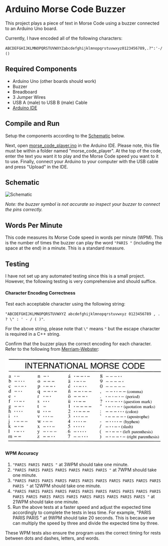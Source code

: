 # Arduino Morse Code Buzzer
This project plays a piece of text in Morse Code using a buzzer connected to an Arduino Uno board.

Currently, I have encoded all of the following characters:

`ABCDEFGHIJKLMNOPQRSTUVWXYZabcdefghijklmnopqrstuvwxyz0123456789,.?":'-/()`

## Required Components
- Arduino Uno (other boards should work)
- Buzzer
- Breadboard
- 3 Jumper Wires
- USB A (male) to USB B (male) Cable
- [Arduino IDE](https://www.arduino.cc/en/software)

## Compile and Run
Setup the components according to the [Schematic](#schematic) below.

Next, open [morse_code_player.ino](morse_code_player/morse_code_player.ino) in the Arduino IDE. Please note, this file must be within a folder named "morse_code_player". At the top of the code, enter the text you want it to play and the Morse Code speed you want to it to use. Finally, connect your Arduino to your computer with the USB cable and press "Upload" in the IDE.

## Schematic
![Schematic](https://github.com/Daniel-Ian-Robinson/Arduino-Buzzer-Morse-Code/blob/main/Schematic/Schematic.png)

*Note: the buzzer symbol is not accurate so inspect your buzzer to connect the pins correctly.*

## Words Per Minute
This code measures its Morse Code speed in words per minute (WPM). This is the number of times the buzzer can play the word `"PARIS "` (including the space at the end) in a minute. This is a standard measure.

## Testing
I have not set up any automated testing since this is a small project. However, the following testing is very comprehensive and should suffice.

#### Character Encoding Correctness
Test each acceptable character using the following string:

`"ABCDEFGHIJKLMNOPQRSTUVWXYZ abcdefghijklmnopqrstuvwxyz 0123456789 , . ? \" : ' - / ( )"`.

For the above string, please note that `\"` means `"` but the escape character is required in a C++ string.

Confirm that the buzzer plays the correct encoding for each character. Refer to the following from [Merriam-Webster](https://www.merriam-webster.com/dictionary/Morse%20code):

![Morse Code](Images/Morse-Code-Cheat-Sheet.jpg)

#### WPM Accuracy
1. `"PARIS PARIS PARIS "` at 3WPM should take one minute.
2. `"PARIS PARIS PARIS PARIS PARIS PARIS PARIS "` at 7WPM should take one minute.
3. `"PARIS PARIS PARIS PARIS PARIS PARIS PARIS PARIS PARIS PARIS PARIS PARIS "` at 12WPM should take one minute.
4. `"PARIS PARIS PARIS PARIS PARIS PARIS PARIS PARIS PARIS PARIS PARIS PARIS PARIS PARIS PARIS PARIS PARIS PARIS PARIS PARIS PARIS "` at 21WPM should take one minute.
5. Run the above tests at a faster speed and adjust the expected time accordingly to complete the tests in less time. For example, "PARIS PARIS PARIS " at 9WPM should take 20 seconds. This is because we can multiply the speed by three and divide the expected time by three.

These WPM tests also ensure the program uses the correct timing for rests between dots and dashes, letters, and words.
